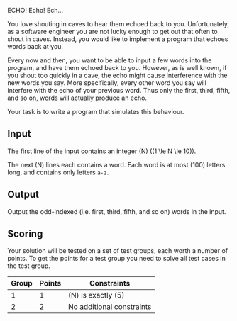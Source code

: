 ECHO! Echo! Ech...

You love shouting in caves to hear them echoed back to you.
Unfortunately, as a software engineer you are not lucky enough to get out that often to shout in caves.
Instead, you would like to implement a program that echoes words back at you.

Every now and then, you want to be able to input a few words into the program, and have them echoed back to you.
However, as is well known, if you shout too quickly in a cave, the echo might cause interference with the new words you say.
More specifically, every other word you say will interfere with the echo of your previous word.
Thus only the first, third, fifth, and so on, words will actually produce an echo.

Your task is to write a program that simulates this behaviour.

## Input
The first line of the input contains an integer \(N\) (\(1 \le N \le 10\)).

The next \(N\) lines each contains a word.
Each word is at most \(100\) letters long, and contains only letters `a-z`.

## Output
Output the odd-indexed (i.e. first, third, fifth, and so on) words in the input.

## Scoring
Your solution will be tested on a set of test groups, each worth a number of points.
To get the points for a test group you need to solve all test cases in the test group.

| Group | Points | Constraints|
| ----- |--------| -----------|
| 1     | 1     | \(N\) is exactly \(5\) |
| 2     | 2     | No additional constraints |
